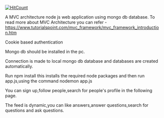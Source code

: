 [![HitCount](http://hits.dwyl.io/Vivekgoku20/QnA-website.svg)](http://hits.dwyl.io/Vivekgoku20/QnA-website)

A MVC architecture node js web application using mongo db database.
To read more about MVC Architecture you can refer - https://www.tutorialspoint.com/mvc_framework/mvc_framework_introduction.htm

Cookie based authentication

Mongo db should be installed in the pc.

Connection is made to local mongo db database and databases are created automatically.

Run npm install this installs the required node packages and then run app.js,using the command nodemon app.js

You can sign up,follow people,search for people's profile in the following page.

The feed is dynamic,you can like answers,answer questions,search for questions and ask questions.
